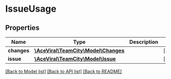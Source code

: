 # IssueUsage

## Properties
Name | Type | Description | Notes
------------ | ------------- | ------------- | -------------
**changes** | [**\AceViral\TeamCity\Model\Changes**](Changes.md) |  | [optional] 
**issue** | [**\AceViral\TeamCity\Model\Issue**](Issue.md) |  | [optional] 

[[Back to Model list]](../README.md#documentation-for-models) [[Back to API list]](../README.md#documentation-for-api-endpoints) [[Back to README]](../README.md)


